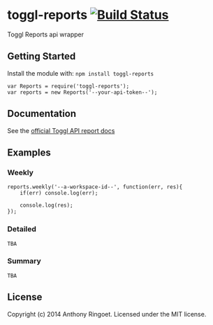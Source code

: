 # toggl-reports [![Build Status](https://secure.travis-ci.org/anthonyringoet/toggl-reports.png?branch=master)](http://travis-ci.org/anthonyringoet/toggl-reports)

 Toggl Reports api wrapper

## Getting Started
Install the module with: `npm install toggl-reports`

```
var Reports = require('toggl-reports');
var reports = new Reports('--your-api-token--');
```

## Documentation
See the [official Toggl API report docs](https://github.com/toggl/toggl_api_docs/blob/master/reports.md)

## Examples

### Weekly

```
reports.weekly('--a-workspace-id--', function(err, res){
	if(err) console.log(err);
	
	console.log(res);
});

```

### Detailed

```
TBA

```

### Summary

```
TBA

```


    
## License
Copyright (c) 2014 Anthony Ringoet. Licensed under the MIT license.
